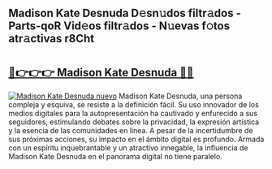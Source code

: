 ## Madison Kate Desnuda D𝚎sn𝚞dos filtr𝚊dos - Parts-qoR Vid𝚎os filtr𝚊dos - N𝚞evas f𝚘tos atr𝚊ctivas r8Cht

# <h2><a href="http://mb9enz9.tromn.icu/?c=Madison+Kate+Desnuda">🔗👉👉👉 Madison Kate Desnuda 🔗🔗</a></h2>

[![Madison Kate Desnuda nuevo](https://i.imgur.com/pEAQMta.gif)](http://mb9enz9.tromn.icu/?c=Madison+Kate+Desnuda)
Madison Kate Desnuda, una persona compleja y esquiva, se resiste a la definición fácil. Su uso innovador de los medios digitales para la autopresentación ha cautivado y enfurecido a sus seguidores, estimulando debates sobre la privacidad, la expresión artística y la esencia de las comunidades en línea. A pesar de la incertidumbre de sus próximas acciones, su impacto en el ámbito digital es profundo. Armada con un espíritu inquebrantable y un atractivo innegable, la influencia de Madison Kate Desnuda en el panorama digital no tiene paralelo.
